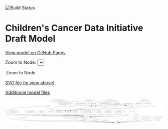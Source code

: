 <link rel='stylesheet' href="assets/style.css">
<link rel='stylesheet' href="https://unpkg.com/leaflet@1.5.1/dist/leaflet.css" integrity="sha512-xwE/Az9zrjBIphAcBb3F6JVqxf46+CDLwfLMHloNu6KEQCAWi6HcDUbeOfBIptF7tcCzusKFjFw2yuvEpDL9wQ==" crossorigin="">
<script type="text/javascript" src="https://code.jquery.com/jquery-3.2.1.min.js"></script>
<script type="text/javascript"  src="https://unpkg.com/leaflet@1.5.1/dist/leaflet.js"></script>
<script type="text/javascript" src="assets/actions.js"></script>

![Build Status](https://github.com/CBIIT/ccdi-model/actions/workflows/model-test-and-deploy.yml/badge.svg)

# Children's Cancer Data Initiative Draft Model

[View model on GitHub Pages](https://cbiit.github.io/ccdi-model/)



Zoom to Node: <select id="node_select">
  <option value="">Zoom to Node</option>
</select>
<div id="model"></div>

<p>
<a href="./model-desc/ccdi-model.svg">SVG file (in view above)</a>
<p>
<a href="./model-desc">Additional model files</a>
<div id='graph' style='display:off;'>
<svg width="2531pt" height="392pt"
 viewBox="0.00 0.00 2530.62 392.00" xmlns="http://www.w3.org/2000/svg" xmlns:xlink="http://www.w3.org/1999/xlink">
<g id="graph0" class="graph" transform="scale(1 1) rotate(0) translate(4 388)">
<title>Perl</title>
<polygon fill="#ffffff" stroke="transparent" points="-4,4 -4,-388 2526.6219,-388 2526.6219,4 -4,4"/>
<!-- diagnosis -->
<g id="node1" class="node">
<title>diagnosis</title>
<ellipse fill="none" stroke="#000000" cx="577.2788" cy="-192" rx="54.6905" ry="18"/>
<text text-anchor="middle" x="577.2788" y="-188.3" font-family="Times,serif" font-size="14.00" fill="#000000">diagnosis</text>
</g>
<!-- participant -->
<g id="node21" class="node">
<title>participant</title>
<ellipse fill="none" stroke="#000000" cx="1291.2788" cy="-105" rx="62.2891" ry="18"/>
<text text-anchor="middle" x="1291.2788" y="-101.3" font-family="Times,serif" font-size="14.00" fill="#000000">participant</text>
</g>
<!-- diagnosis&#45;&gt;participant -->
<g id="edge1" class="edge">
<title>diagnosis&#45;&gt;participant</title>
<path fill="none" stroke="#000000" d="M575.64,-173.8665C575.712,-162.6254 577.9846,-148.8733 587.2788,-141 614.0801,-118.2959 1184.4812,-127.7876 1219.2788,-123 1225.0028,-122.2125 1230.9308,-121.1485 1236.8156,-119.9291"/>
<polygon fill="#000000" stroke="#000000" points="1237.6299,-123.3337 1246.635,-117.7517 1236.1144,-116.4997 1237.6299,-123.3337"/>
<text text-anchor="middle" x="631.7788" y="-144.8" font-family="Times,serif" font-size="14.00" fill="#000000">of_diagnosis</text>
</g>
<!-- medical_history -->
<g id="node2" class="node">
<title>medical_history</title>
<ellipse fill="none" stroke="#000000" cx="856.2788" cy="-192" rx="85.2851" ry="18"/>
<text text-anchor="middle" x="856.2788" y="-188.3" font-family="Times,serif" font-size="14.00" fill="#000000">medical_history</text>
</g>
<!-- medical_history&#45;&gt;participant -->
<g id="edge17" class="edge">
<title>medical_history&#45;&gt;participant</title>
<path fill="none" stroke="#000000" d="M872.3016,-174.2139C884.0375,-162.5047 901.0438,-148.0774 919.2788,-141 981.5403,-116.835 1153.2668,-133.1424 1219.2788,-123 1224.7708,-122.1562 1230.4558,-121.0858 1236.1127,-119.8893"/>
<polygon fill="#000000" stroke="#000000" points="1237.2268,-123.2263 1246.2173,-117.6207 1235.6934,-116.3963 1237.2268,-123.2263"/>
<text text-anchor="middle" x="987.2788" y="-144.8" font-family="Times,serif" font-size="14.00" fill="#000000">of_medical_history</text>
</g>
<!-- single_cell_sequencing_file -->
<g id="node3" class="node">
<title>single_cell_sequencing_file</title>
<ellipse fill="none" stroke="#000000" cx="853.2788" cy="-366" rx="137.5759" ry="18"/>
<text text-anchor="middle" x="853.2788" y="-362.3" font-family="Times,serif" font-size="14.00" fill="#000000">single_cell_sequencing_file</text>
</g>
<!-- pdx -->
<g id="node12" class="node">
<title>pdx</title>
<ellipse fill="none" stroke="#000000" cx="1411.2788" cy="-279" rx="27.8951" ry="18"/>
<text text-anchor="middle" x="1411.2788" y="-275.3" font-family="Times,serif" font-size="14.00" fill="#000000">pdx</text>
</g>
<!-- single_cell_sequencing_file&#45;&gt;pdx -->
<g id="edge11" class="edge">
<title>single_cell_sequencing_file&#45;&gt;pdx</title>
<path fill="none" stroke="#000000" d="M848.0479,-347.6214C846.1575,-336.7163 846.1699,-323.4201 854.2788,-315 878.5198,-289.8285 1133.4078,-299.2908 1168.2788,-297 1240.684,-292.2433 1325.1541,-285.78 1373.016,-282.0325"/>
<polygon fill="#000000" stroke="#000000" points="1373.5309,-285.5029 1383.2261,-281.2307 1372.9828,-278.5244 1373.5309,-285.5029"/>
<text text-anchor="middle" x="962.7788" y="-318.8" font-family="Times,serif" font-size="14.00" fill="#000000">of_single_cell_sequencing_file</text>
</g>
<!-- cell_line -->
<g id="node17" class="node">
<title>cell_line</title>
<ellipse fill="none" stroke="#000000" cx="1970.2788" cy="-279" rx="49.2915" ry="18"/>
<text text-anchor="middle" x="1970.2788" y="-275.3" font-family="Times,serif" font-size="14.00" fill="#000000">cell_line</text>
</g>
<!-- single_cell_sequencing_file&#45;&gt;cell_line -->
<g id="edge13" class="edge">
<title>single_cell_sequencing_file&#45;&gt;cell_line</title>
<path fill="none" stroke="#000000" d="M956.1207,-354.0076C992.8676,-348.4173 1034.3125,-340.5988 1071.2788,-330 1087.9408,-325.2227 1090.3231,-318.5985 1107.2788,-315 1274.0555,-279.6049 1704.7158,-314.768 1874.2788,-297 1888.5282,-295.5068 1903.829,-293.0386 1917.9351,-290.4015"/>
<polygon fill="#000000" stroke="#000000" points="1918.8092,-293.7973 1927.9632,-288.4629 1917.4806,-286.9246 1918.8092,-293.7973"/>
<text text-anchor="middle" x="1215.7788" y="-318.8" font-family="Times,serif" font-size="14.00" fill="#000000">of_single_cell_sequencing_file</text>
</g>
<!-- sample -->
<g id="node19" class="node">
<title>sample</title>
<ellipse fill="none" stroke="#000000" cx="1003.2788" cy="-192" rx="44.393" ry="18"/>
<text text-anchor="middle" x="1003.2788" y="-188.3" font-family="Times,serif" font-size="14.00" fill="#000000">sample</text>
</g>
<!-- single_cell_sequencing_file&#45;&gt;sample -->
<g id="edge12" class="edge">
<title>single_cell_sequencing_file&#45;&gt;sample</title>
<path fill="none" stroke="#000000" d="M825.3001,-348.3269C818.4448,-343.0469 811.5668,-336.8249 806.2788,-330 787.1133,-305.2645 773.8616,-286.2976 792.2788,-261 835.709,-201.3447 880.2305,-233.1988 950.2788,-210 953.3691,-208.9765 956.5582,-207.9127 959.7673,-206.8366"/>
<polygon fill="#000000" stroke="#000000" points="961.0167,-210.109 969.3759,-203.5995 958.7818,-203.4754 961.0167,-210.109"/>
<text text-anchor="middle" x="900.7788" y="-275.3" font-family="Times,serif" font-size="14.00" fill="#000000">of_single_cell_sequencing_file</text>
</g>
<!-- follow_up -->
<g id="node4" class="node">
<title>follow_up</title>
<ellipse fill="none" stroke="#000000" cx="1120.2788" cy="-192" rx="55.4913" ry="18"/>
<text text-anchor="middle" x="1120.2788" y="-188.3" font-family="Times,serif" font-size="14.00" fill="#000000">follow_up</text>
</g>
<!-- follow_up&#45;&gt;participant -->
<g id="edge28" class="edge">
<title>follow_up&#45;&gt;participant</title>
<path fill="none" stroke="#000000" d="M1141.7336,-175.3806C1156.2855,-164.6282 1176.2641,-150.8503 1195.2788,-141 1209.2811,-133.7462 1225.0893,-127.2016 1239.7763,-121.744"/>
<polygon fill="#000000" stroke="#000000" points="1241.0253,-125.0142 1249.2357,-118.318 1238.6415,-118.4326 1241.0253,-125.0142"/>
<text text-anchor="middle" x="1240.2788" y="-144.8" font-family="Times,serif" font-size="14.00" fill="#000000">of_follow_up</text>
</g>
<!-- clinical_measure_file -->
<g id="node5" class="node">
<title>clinical_measure_file</title>
<ellipse fill="none" stroke="#000000" cx="124.2788" cy="-192" rx="108.5808" ry="18"/>
<text text-anchor="middle" x="124.2788" y="-188.3" font-family="Times,serif" font-size="14.00" fill="#000000">clinical_measure_file</text>
</g>
<!-- study -->
<g id="node14" class="node">
<title>study</title>
<ellipse fill="none" stroke="#000000" cx="1765.2788" cy="-18" rx="36.2938" ry="18"/>
<text text-anchor="middle" x="1765.2788" y="-14.3" font-family="Times,serif" font-size="14.00" fill="#000000">study</text>
</g>
<!-- clinical_measure_file&#45;&gt;study -->
<g id="edge4" class="edge">
<title>clinical_measure_file&#45;&gt;study</title>
<path fill="none" stroke="#000000" d="M119.9668,-173.606C118.5787,-162.695 119.1214,-149.3981 127.2788,-141 280.8467,17.099 895.438,-69.7629 1115.2788,-54 1341.384,-37.7879 1612.1883,-24.8812 1718.8571,-20.0522"/>
<polygon fill="#000000" stroke="#000000" points="1719.1273,-23.5436 1728.9595,-19.5968 1718.812,-16.5507 1719.1273,-23.5436"/>
<text text-anchor="middle" x="297.2788" y="-101.3" font-family="Times,serif" font-size="14.00" fill="#000000">of_clinical_measure_file</text>
</g>
<!-- clinical_measure_file&#45;&gt;participant -->
<g id="edge34" class="edge">
<title>clinical_measure_file&#45;&gt;participant</title>
<path fill="none" stroke="#000000" d="M125.6054,-173.8065C127.4839,-162.3894 131.9164,-148.4622 142.2788,-141 166.5591,-123.5151 1189.6137,-126.9038 1219.2788,-123 1225.0892,-122.2354 1231.1078,-121.1742 1237.0772,-119.9461"/>
<polygon fill="#000000" stroke="#000000" points="1238.0231,-123.3215 1247.0312,-117.7444 1236.5113,-116.4867 1238.0231,-123.3215"/>
<text text-anchor="middle" x="271.7788" y="-144.8" font-family="Times,serif" font-size="14.00" fill="#000000">of_clinical_measure_file_participant</text>
</g>
<!-- therapeutic_procedure -->
<g id="node6" class="node">
<title>therapeutic_procedure</title>
<ellipse fill="none" stroke="#000000" cx="1311.2788" cy="-192" rx="117.7793" ry="18"/>
<text text-anchor="middle" x="1311.2788" y="-188.3" font-family="Times,serif" font-size="14.00" fill="#000000">therapeutic_procedure</text>
</g>
<!-- therapeutic_procedure&#45;&gt;participant -->
<g id="edge15" class="edge">
<title>therapeutic_procedure&#45;&gt;participant</title>
<path fill="none" stroke="#000000" d="M1299.6778,-173.9883C1296.6887,-168.4363 1293.8684,-162.1585 1292.2788,-156 1290.4133,-148.773 1289.6677,-140.7769 1289.5069,-133.3013"/>
<polygon fill="#000000" stroke="#000000" points="1293.0075,-133.2505 1289.6131,-123.2142 1286.0079,-133.1767 1293.0075,-133.2505"/>
<text text-anchor="middle" x="1385.2788" y="-144.8" font-family="Times,serif" font-size="14.00" fill="#000000">of_therapeutic_procedure</text>
</g>
<!-- exposure -->
<g id="node7" class="node">
<title>exposure</title>
<ellipse fill="none" stroke="#000000" cx="1500.2788" cy="-192" rx="53.0913" ry="18"/>
<text text-anchor="middle" x="1500.2788" y="-188.3" font-family="Times,serif" font-size="14.00" fill="#000000">exposure</text>
</g>
<!-- exposure&#45;&gt;participant -->
<g id="edge3" class="edge">
<title>exposure&#45;&gt;participant</title>
<path fill="none" stroke="#000000" d="M1496.9146,-173.8059C1493.9071,-162.6873 1488.3515,-149.0933 1478.2788,-141 1460.3083,-126.561 1406.4258,-117.1703 1361.0892,-111.6125"/>
<polygon fill="#000000" stroke="#000000" points="1361.3103,-108.1144 1350.9686,-110.4168 1360.4889,-115.066 1361.3103,-108.1144"/>
<text text-anchor="middle" x="1532.7788" y="-144.8" font-family="Times,serif" font-size="14.00" fill="#000000">of_exposure</text>
</g>
<!-- methylation_array_file -->
<g id="node8" class="node">
<title>methylation_array_file</title>
<ellipse fill="none" stroke="#000000" cx="1687.2788" cy="-366" rx="115.8798" ry="18"/>
<text text-anchor="middle" x="1687.2788" y="-362.3" font-family="Times,serif" font-size="14.00" fill="#000000">methylation_array_file</text>
</g>
<!-- methylation_array_file&#45;&gt;pdx -->
<g id="edge8" class="edge">
<title>methylation_array_file&#45;&gt;pdx</title>
<path fill="none" stroke="#000000" d="M1590.4514,-356.1235C1557.8465,-350.7653 1521.7676,-342.5524 1490.2788,-330 1478.9423,-325.4809 1477.5228,-321.6331 1467.2788,-315 1458.329,-309.205 1448.5576,-302.9117 1439.7188,-297.2318"/>
<polygon fill="#000000" stroke="#000000" points="1441.5616,-294.2557 1431.2559,-291.7975 1437.7793,-300.1459 1441.5616,-294.2557"/>
<text text-anchor="middle" x="1581.7788" y="-318.8" font-family="Times,serif" font-size="14.00" fill="#000000">of_methylation_array_file</text>
</g>
<!-- methylation_array_file&#45;&gt;cell_line -->
<g id="edge10" class="edge">
<title>methylation_array_file&#45;&gt;cell_line</title>
<path fill="none" stroke="#000000" d="M1772.7817,-353.8015C1799.5084,-348.3533 1828.6841,-340.674 1854.2788,-330 1865.5425,-325.3025 1866.4181,-320.5664 1877.2788,-315 1892.0664,-307.421 1908.8377,-300.4648 1924.0269,-294.7297"/>
<polygon fill="#000000" stroke="#000000" points="1925.5739,-297.8896 1933.7431,-291.143 1923.1498,-291.3227 1925.5739,-297.8896"/>
<text text-anchor="middle" x="1968.7788" y="-318.8" font-family="Times,serif" font-size="14.00" fill="#000000">of_methylation_array_file</text>
</g>
<!-- methylation_array_file&#45;&gt;sample -->
<g id="edge9" class="edge">
<title>methylation_array_file&#45;&gt;sample</title>
<path fill="none" stroke="#000000" d="M1686.7357,-347.6286C1685.4364,-336.7261 1681.9864,-323.4302 1673.2788,-315 1533.1916,-179.375 1436.6725,-252.848 1243.2788,-228 1160.4643,-217.3597 1137.9103,-227.5426 1056.2788,-210 1052.6952,-209.2299 1049.0171,-208.296 1045.3501,-207.2632"/>
<polygon fill="#000000" stroke="#000000" points="1046.3274,-203.9022 1035.7418,-204.3433 1044.292,-210.5998 1046.3274,-203.9022"/>
<text text-anchor="middle" x="1741.7788" y="-275.3" font-family="Times,serif" font-size="14.00" fill="#000000">of_methylation_array_file</text>
</g>
<!-- publication -->
<g id="node9" class="node">
<title>publication</title>
<ellipse fill="none" stroke="#000000" cx="989.2788" cy="-105" rx="63.0888" ry="18"/>
<text text-anchor="middle" x="989.2788" y="-101.3" font-family="Times,serif" font-size="14.00" fill="#000000">publication</text>
</g>
<!-- publication&#45;&gt;study -->
<g id="edge36" class="edge">
<title>publication&#45;&gt;study</title>
<path fill="none" stroke="#000000" d="M1032.4033,-91.8424C1073.5707,-79.8634 1137.5534,-62.7523 1194.2788,-54 1295.0491,-38.4518 1601.4302,-24.6884 1718.825,-19.847"/>
<polygon fill="#000000" stroke="#000000" points="1719.0787,-23.3396 1728.927,-19.4332 1718.7921,-16.3455 1719.0787,-23.3396"/>
<text text-anchor="middle" x="1245.2788" y="-57.8" font-family="Times,serif" font-size="14.00" fill="#000000">of_publication</text>
</g>
<!-- study_admin -->
<g id="node10" class="node">
<title>study_admin</title>
<ellipse fill="none" stroke="#000000" cx="1140.2788" cy="-105" rx="70.3881" ry="18"/>
<text text-anchor="middle" x="1140.2788" y="-101.3" font-family="Times,serif" font-size="14.00" fill="#000000">study_admin</text>
</g>
<!-- study_admin&#45;&gt;study -->
<g id="edge29" class="edge">
<title>study_admin&#45;&gt;study</title>
<path fill="none" stroke="#000000" d="M1192.7452,-93.0346C1201.9156,-90.9891 1211.37,-88.9094 1220.2788,-87 1292.1257,-71.6011 1309.5962,-64.787 1382.2788,-54 1503.0158,-36.0811 1646.5656,-25.3991 1718.8193,-20.7537"/>
<polygon fill="#000000" stroke="#000000" points="1719.1924,-24.2372 1728.9512,-20.112 1718.7499,-17.2512 1719.1924,-24.2372"/>
<text text-anchor="middle" x="1438.7788" y="-57.8" font-family="Times,serif" font-size="14.00" fill="#000000">of_study_admin</text>
</g>
<!-- radiology_file -->
<g id="node11" class="node">
<title>radiology_file</title>
<ellipse fill="none" stroke="#000000" cx="1645.2788" cy="-192" rx="73.387" ry="18"/>
<text text-anchor="middle" x="1645.2788" y="-188.3" font-family="Times,serif" font-size="14.00" fill="#000000">radiology_file</text>
</g>
<!-- radiology_file&#45;&gt;participant -->
<g id="edge7" class="edge">
<title>radiology_file&#45;&gt;participant</title>
<path fill="none" stroke="#000000" d="M1628.2266,-174.3327C1616.0124,-162.8353 1598.5518,-148.6099 1580.2788,-141 1542.1639,-125.1269 1435.0589,-114.8548 1362.5026,-109.4976"/>
<polygon fill="#000000" stroke="#000000" points="1362.7312,-106.0051 1352.5046,-108.7742 1362.2259,-112.9868 1362.7312,-106.0051"/>
<text text-anchor="middle" x="1664.2788" y="-144.8" font-family="Times,serif" font-size="14.00" fill="#000000">of_radiology_file</text>
</g>
<!-- pdx&#45;&gt;study -->
<g id="edge21" class="edge">
<title>pdx&#45;&gt;study</title>
<path fill="none" stroke="#000000" d="M1438.9742,-276.1407C1540.857,-265.4933 1889.7543,-227.8435 1905.2788,-210 1957.0704,-150.4716 1853.3206,-72.7176 1797.5405,-37.2018"/>
<polygon fill="#000000" stroke="#000000" points="1799.3643,-34.2143 1789.0312,-31.8737 1795.6494,-40.1472 1799.3643,-34.2143"/>
<text text-anchor="middle" x="1939.2788" y="-144.8" font-family="Times,serif" font-size="14.00" fill="#000000">of_pdx</text>
</g>
<!-- pdx&#45;&gt;sample -->
<g id="edge22" class="edge">
<title>pdx&#45;&gt;sample</title>
<path fill="none" stroke="#000000" d="M1383.8254,-274.9641C1323.8241,-265.8608 1176.7289,-242.0019 1056.2788,-210 1052.9373,-209.1122 1049.501,-208.1236 1046.0607,-207.0792"/>
<polygon fill="#000000" stroke="#000000" points="1047.0202,-203.7118 1036.43,-204.0259 1044.9047,-210.3844 1047.0202,-203.7118"/>
<text text-anchor="middle" x="1215.2788" y="-231.8" font-family="Times,serif" font-size="14.00" fill="#000000">of_pdx</text>
</g>
<!-- study_arm -->
<g id="node13" class="node">
<title>study_arm</title>
<ellipse fill="none" stroke="#000000" cx="2098.2788" cy="-105" rx="59.5901" ry="18"/>
<text text-anchor="middle" x="2098.2788" y="-101.3" font-family="Times,serif" font-size="14.00" fill="#000000">study_arm</text>
</g>
<!-- study_arm&#45;&gt;study -->
<g id="edge23" class="edge">
<title>study_arm&#45;&gt;study</title>
<path fill="none" stroke="#000000" d="M2079.0075,-87.9507C2064.861,-76.4255 2044.6383,-61.9148 2024.2788,-54 1986.5021,-39.3142 1875.4192,-27.6009 1811.6706,-21.8582"/>
<polygon fill="#000000" stroke="#000000" points="1811.7548,-18.352 1801.4848,-20.9551 1811.1366,-25.3247 1811.7548,-18.352"/>
<text text-anchor="middle" x="2100.7788" y="-57.8" font-family="Times,serif" font-size="14.00" fill="#000000">of_study_arm</text>
</g>
<!-- molecular_test -->
<g id="node15" class="node">
<title>molecular_test</title>
<ellipse fill="none" stroke="#000000" cx="1816.2788" cy="-192" rx="79.8859" ry="18"/>
<text text-anchor="middle" x="1816.2788" y="-188.3" font-family="Times,serif" font-size="14.00" fill="#000000">molecular_test</text>
</g>
<!-- molecular_test&#45;&gt;participant -->
<g id="edge14" class="edge">
<title>molecular_test&#45;&gt;participant</title>
<path fill="none" stroke="#000000" d="M1792.6833,-174.6339C1775.4724,-162.9594 1751.087,-148.4005 1727.2788,-141 1661.4741,-120.5455 1469.8999,-111.0008 1363.9135,-107.1766"/>
<polygon fill="#000000" stroke="#000000" points="1363.7353,-103.6682 1353.618,-106.8134 1363.4884,-110.6639 1363.7353,-103.6682"/>
<text text-anchor="middle" x="1824.2788" y="-144.8" font-family="Times,serif" font-size="14.00" fill="#000000">of_molecular_test</text>
</g>
<!-- study_personnel -->
<g id="node16" class="node">
<title>study_personnel</title>
<ellipse fill="none" stroke="#000000" cx="2263.2788" cy="-105" rx="87.1846" ry="18"/>
<text text-anchor="middle" x="2263.2788" y="-101.3" font-family="Times,serif" font-size="14.00" fill="#000000">study_personnel</text>
</g>
<!-- study_personnel&#45;&gt;study -->
<g id="edge24" class="edge">
<title>study_personnel&#45;&gt;study</title>
<path fill="none" stroke="#000000" d="M2233.9778,-88.0485C2212.3952,-76.4124 2181.9361,-61.7257 2153.2788,-54 2089.9768,-36.9346 1900.1103,-25.0738 1811.6191,-20.3191"/>
<polygon fill="#000000" stroke="#000000" points="1811.7702,-16.8223 1801.5989,-19.7879 1811.3995,-23.8125 1811.7702,-16.8223"/>
<text text-anchor="middle" x="2262.7788" y="-57.8" font-family="Times,serif" font-size="14.00" fill="#000000">of_study_personnel</text>
</g>
<!-- cell_line&#45;&gt;study -->
<g id="edge6" class="edge">
<title>cell_line&#45;&gt;study</title>
<path fill="none" stroke="#000000" d="M2005.7758,-266.4441C2030.4272,-255.6419 2061.4154,-237.4101 2076.2788,-210 2083.9057,-195.9348 2082.9127,-188.5599 2076.2788,-174 2067.8538,-155.5092 1956.4821,-63.0291 1938.2788,-54 1898.2566,-34.1484 1847.7868,-25.2327 1811.7063,-21.235"/>
<polygon fill="#000000" stroke="#000000" points="1811.7699,-17.7233 1801.466,-20.189 1811.0586,-24.6871 1811.7699,-17.7233"/>
<text text-anchor="middle" x="2100.7788" y="-144.8" font-family="Times,serif" font-size="14.00" fill="#000000">of_cell_line</text>
</g>
<!-- cell_line&#45;&gt;participant -->
<g id="edge5" class="edge">
<title>cell_line&#45;&gt;participant</title>
<path fill="none" stroke="#000000" d="M1977.7097,-260.9422C1988.471,-231.534 2003.9547,-173.3379 1973.2788,-141 1952.5624,-119.1612 1535.4494,-109.3153 1363.9521,-106.1787"/>
<polygon fill="#000000" stroke="#000000" points="1363.8162,-102.6758 1353.7547,-105.9949 1363.69,-109.6747 1363.8162,-102.6758"/>
<text text-anchor="middle" x="2031.7788" y="-188.3" font-family="Times,serif" font-size="14.00" fill="#000000">of_cell_line</text>
</g>
<!-- pathology_file -->
<g id="node18" class="node">
<title>pathology_file</title>
<ellipse fill="none" stroke="#000000" cx="2227.2788" cy="-366" rx="76.0865" ry="18"/>
<text text-anchor="middle" x="2227.2788" y="-362.3" font-family="Times,serif" font-size="14.00" fill="#000000">pathology_file</text>
</g>
<!-- pathology_file&#45;&gt;pdx -->
<g id="edge19" class="edge">
<title>pathology_file&#45;&gt;pdx</title>
<path fill="none" stroke="#000000" d="M2162.5536,-356.5117C2135.8665,-351.0274 2105.1895,-342.6267 2079.2788,-330 2069.6072,-325.2869 2070.3596,-318.759 2060.2788,-315 2019.1131,-299.65 1709.1389,-299.553 1665.2788,-297 1588.597,-292.5365 1498.9993,-285.8401 1449.3419,-281.998"/>
<polygon fill="#000000" stroke="#000000" points="1449.3181,-278.4856 1439.077,-281.2003 1448.7757,-285.4646 1449.3181,-278.4856"/>
<text text-anchor="middle" x="2140.2788" y="-318.8" font-family="Times,serif" font-size="14.00" fill="#000000">of_pathology_file</text>
</g>
<!-- pathology_file&#45;&gt;cell_line -->
<g id="edge20" class="edge">
<title>pathology_file&#45;&gt;cell_line</title>
<path fill="none" stroke="#000000" d="M2224.0845,-347.9236C2221.1351,-336.706 2215.5805,-322.9586 2205.2788,-315 2178.5705,-294.3667 2090.0833,-285.404 2029.6485,-281.6214"/>
<polygon fill="#000000" stroke="#000000" points="2029.649,-278.1153 2019.4589,-281.0157 2029.2335,-285.103 2029.649,-278.1153"/>
<text text-anchor="middle" x="2278.2788" y="-318.8" font-family="Times,serif" font-size="14.00" fill="#000000">of_pathology_file</text>
</g>
<!-- pathology_file&#45;&gt;sample -->
<g id="edge18" class="edge">
<title>pathology_file&#45;&gt;sample</title>
<path fill="none" stroke="#000000" d="M2294.5474,-357.5663C2329.8511,-350.3576 2362.2103,-337.4531 2343.2788,-315 2271.5317,-229.9069 1641.5852,-239.7648 1415.2788,-228 1255.7382,-219.7061 1213.1974,-239.975 1056.2788,-210 1052.6278,-209.3026 1048.8846,-208.4117 1045.1584,-207.4008"/>
<polygon fill="#000000" stroke="#000000" points="1045.9921,-203.9972 1035.409,-204.4949 1043.9925,-210.7056 1045.9921,-203.9972"/>
<text text-anchor="middle" x="2377.2788" y="-275.3" font-family="Times,serif" font-size="14.00" fill="#000000">of_pathology_file</text>
</g>
<!-- sample&#45;&gt;participant -->
<g id="edge33" class="edge">
<title>sample&#45;&gt;participant</title>
<path fill="none" stroke="#000000" d="M1025.741,-176.3065C1043.518,-164.6745 1069.4093,-149.4329 1094.2788,-141 1147.4346,-122.9756 1164.2031,-133.8207 1219.2788,-123 1224.573,-121.9598 1230.0617,-120.7784 1235.5396,-119.5296"/>
<polygon fill="#000000" stroke="#000000" points="1236.41,-122.9205 1245.3439,-117.2252 1234.8083,-116.1062 1236.41,-122.9205"/>
<text text-anchor="middle" x="1130.7788" y="-144.8" font-family="Times,serif" font-size="14.00" fill="#000000">of_sample</text>
</g>
<!-- study_funding -->
<g id="node20" class="node">
<title>study_funding</title>
<ellipse fill="none" stroke="#000000" cx="2445.2788" cy="-105" rx="77.1866" ry="18"/>
<text text-anchor="middle" x="2445.2788" y="-101.3" font-family="Times,serif" font-size="14.00" fill="#000000">study_funding</text>
</g>
<!-- study_funding&#45;&gt;study -->
<g id="edge2" class="edge">
<title>study_funding&#45;&gt;study</title>
<path fill="none" stroke="#000000" d="M2416.784,-88.0385C2395.4149,-76.2363 2365.0217,-61.3484 2336.2788,-54 2237.4932,-28.7446 1929.9135,-20.8438 1811.966,-18.7049"/>
<polygon fill="#000000" stroke="#000000" points="1811.8758,-15.2029 1801.8158,-18.5267 1811.7528,-22.2018 1811.8758,-15.2029"/>
<text text-anchor="middle" x="2438.2788" y="-57.8" font-family="Times,serif" font-size="14.00" fill="#000000">of_study_funding</text>
</g>
<!-- participant&#45;&gt;study -->
<g id="edge16" class="edge">
<title>participant&#45;&gt;study</title>
<path fill="none" stroke="#000000" d="M1344.2729,-95.2732C1438.5024,-77.9779 1633.5029,-42.1867 1721.0449,-26.1189"/>
<polygon fill="#000000" stroke="#000000" points="1721.7211,-29.5533 1730.9249,-24.3054 1720.4574,-22.6683 1721.7211,-29.5533"/>
<text text-anchor="middle" x="1606.7788" y="-57.8" font-family="Times,serif" font-size="14.00" fill="#000000">of_participant</text>
</g>
<!-- sequencing_file -->
<g id="node22" class="node">
<title>sequencing_file</title>
<ellipse fill="none" stroke="#000000" cx="1333.2788" cy="-366" rx="83.3857" ry="18"/>
<text text-anchor="middle" x="1333.2788" y="-362.3" font-family="Times,serif" font-size="14.00" fill="#000000">sequencing_file</text>
</g>
<!-- sequencing_file&#45;&gt;pdx -->
<g id="edge25" class="edge">
<title>sequencing_file&#45;&gt;pdx</title>
<path fill="none" stroke="#000000" d="M1329.1443,-347.6274C1327.8495,-337.2532 1328.0995,-324.5032 1334.2788,-315 1343.3852,-300.995 1359.4945,-292.3365 1374.6327,-287.0347"/>
<polygon fill="#000000" stroke="#000000" points="1375.8461,-290.3228 1384.357,-284.0129 1373.7688,-283.6381 1375.8461,-290.3228"/>
<text text-anchor="middle" x="1400.7788" y="-318.8" font-family="Times,serif" font-size="14.00" fill="#000000">of_sequencing_file</text>
</g>
<!-- sequencing_file&#45;&gt;cell_line -->
<g id="edge27" class="edge">
<title>sequencing_file&#45;&gt;cell_line</title>
<path fill="none" stroke="#000000" d="M1412.176,-360.0823C1497.7425,-353.2488 1628.6223,-341.4707 1677.2788,-330 1695.7588,-325.6433 1698.8204,-319.4479 1717.2788,-315 1785.5592,-298.5465 1804.8299,-307.4784 1874.2788,-297 1888.176,-294.9032 1903.1373,-292.2773 1917.0169,-289.6848"/>
<polygon fill="#000000" stroke="#000000" points="1917.7285,-293.1123 1926.9016,-287.8109 1916.4247,-286.2348 1917.7285,-293.1123"/>
<text text-anchor="middle" x="1783.7788" y="-318.8" font-family="Times,serif" font-size="14.00" fill="#000000">of_sequencing_file</text>
</g>
<!-- sequencing_file&#45;&gt;sample -->
<g id="edge26" class="edge">
<title>sequencing_file&#45;&gt;sample</title>
<path fill="none" stroke="#000000" d="M1252.6559,-361.4726C1115.3455,-353.571 850.1557,-337.4007 843.2788,-330 838.7407,-325.1163 838.826,-319.9616 843.2788,-315 868.0615,-287.3847 984.496,-324.6153 1009.2788,-297 1027.8694,-276.2846 1022.192,-243.0083 1014.5565,-219.4759"/>
<polygon fill="#000000" stroke="#000000" points="1017.7469,-218 1011.1104,-209.7412 1011.1482,-220.336 1017.7469,-218"/>
<text text-anchor="middle" x="1087.7788" y="-275.3" font-family="Times,serif" font-size="14.00" fill="#000000">of_sequencing_file</text>
</g>
<!-- synonym -->
<g id="node23" class="node">
<title>synonym</title>
<ellipse fill="none" stroke="#000000" cx="668.2788" cy="-279" rx="51.9908" ry="18"/>
<text text-anchor="middle" x="668.2788" y="-275.3" font-family="Times,serif" font-size="14.00" fill="#000000">synonym</text>
</g>
<!-- synonym&#45;&gt;study -->
<g id="edge32" class="edge">
<title>synonym&#45;&gt;study</title>
<path fill="none" stroke="#000000" d="M616.3034,-277.4996C467.3413,-272.6682 46.9397,-255.1193 6.2788,-210 -4.4325,-198.1143 1.1825,-189.1667 6.2788,-174 49.2734,-46.0472 151.4263,-71.4343 285.2788,-54 430.0016,-35.1498 1482.9709,-21.4098 1718.5912,-18.5509"/>
<polygon fill="#000000" stroke="#000000" points="1718.9127,-22.0474 1728.8697,-18.4268 1718.8281,-15.0479 1718.9127,-22.0474"/>
<text text-anchor="middle" x="62.7788" y="-144.8" font-family="Times,serif" font-size="14.00" fill="#000000">of_synonym</text>
</g>
<!-- synonym&#45;&gt;sample -->
<g id="edge31" class="edge">
<title>synonym&#45;&gt;sample</title>
<path fill="none" stroke="#000000" d="M675.3235,-260.9432C680.831,-249.43 689.6827,-235.3401 702.2788,-228 750.0203,-200.1796 896.1233,-220.9737 950.2788,-210 953.9217,-209.2618 957.6592,-208.3424 961.3817,-207.3123"/>
<polygon fill="#000000" stroke="#000000" points="962.5605,-210.6127 971.1251,-204.3759 960.5405,-203.9104 962.5605,-210.6127"/>
<text text-anchor="middle" x="744.7788" y="-231.8" font-family="Times,serif" font-size="14.00" fill="#000000">of_synonym</text>
</g>
<!-- synonym&#45;&gt;participant -->
<g id="edge30" class="edge">
<title>synonym&#45;&gt;participant</title>
<path fill="none" stroke="#000000" d="M663.7688,-260.7435C659.2001,-237.4116 655.5486,-197.2652 677.2788,-174 715.7099,-132.8542 1156.9828,-132.4035 1219.2788,-123 1224.773,-122.1706 1230.4594,-121.1099 1236.1173,-119.9193"/>
<polygon fill="#000000" stroke="#000000" points="1237.2286,-123.2572 1246.2229,-117.6578 1235.6999,-116.4262 1237.2286,-123.2572"/>
<text text-anchor="middle" x="719.7788" y="-188.3" font-family="Times,serif" font-size="14.00" fill="#000000">of_synonym</text>
</g>
<!-- family_relationship -->
<g id="node24" class="node">
<title>family_relationship</title>
<ellipse fill="none" stroke="#000000" cx="404.2788" cy="-192" rx="100.1823" ry="18"/>
<text text-anchor="middle" x="404.2788" y="-188.3" font-family="Times,serif" font-size="14.00" fill="#000000">family_relationship</text>
</g>
<!-- family_relationship&#45;&gt;participant -->
<g id="edge35" class="edge">
<title>family_relationship&#45;&gt;participant</title>
<path fill="none" stroke="#000000" d="M402.6239,-173.8474C402.6892,-162.5985 404.9606,-148.8449 414.2788,-141 448.4995,-112.19 1174.9444,-128.9616 1219.2788,-123 1225.087,-122.219 1231.1042,-121.1473 1237.0727,-119.9128"/>
<polygon fill="#000000" stroke="#000000" points="1238.0216,-123.2875 1247.0259,-117.7043 1236.5052,-116.4537 1238.0216,-123.2875"/>
<text text-anchor="middle" x="493.7788" y="-144.8" font-family="Times,serif" font-size="14.00" fill="#000000">of_family_relationship</text>
</g>
</g>
</svg>
</div>
